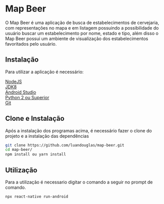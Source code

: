 # Map Beer

O Map Beer é uma aplicação de busca de estabelecimentos de cervejaria, com representações no mapa e em listagem possuindo a possibilidade do usuário buscar um estabelecimento por nome, estado e tipo, além disso o Map Beer possui um ambiente de visualização dos estabelecimentos favoritados pelo usuário.

## Instalação

Para utilizar a aplicação é necessário:

[NodeJS](https://nodejs.org/en/)  
[JDK8](https://www.oracle.com/br/java/technologies/javase/javase-jdk8-downloads.html)  
[Android Studio](https://developer.android.com/studio)  
[Python 2 ou Superior](https://www.python.org/downloads/)  
[Git](https://git-scm.com/downloads)

## Clone e Instalação
Após a instalação dos programas acima, é necessário fazer o clone do projeto e a instalação das dependências

```bash
git clone https://github.com/luandouglas/map-beer.git
cd map-beer/
npm install ou yarn install
```

## Utilização
Para a utilização é necessario digitar o comando a seguir no prompt de comando.

```bash
npx react-native run-android
```